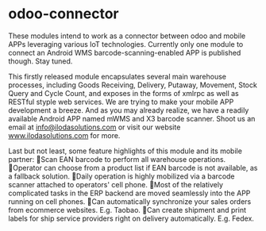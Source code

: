 # odoo-connector
These modules intend to work as a connector between odoo and mobile APPs leveraging various IoT technologies. Currently only one module to connect an Android WMS barcode-scanning-enabled APP is published though. Stay tuned.

This firstly released module encapsulates several main warehouse processes, including Goods Receiving, Delivery, Putaway, Movement, Stock Query and Cycle Count, and exposes in the forms of xmlrpc as well as RESTful styple web services. We are trying to make your mobile APP development a breeze. And as you may already realize, we have a readily available Android APP named mWMS and X3 barcode scanner. Shoot us an email at info@ilodasolutions.com or visit our website www.ilodasolutions.com for more.

Last but not least, some feature highlights of this module and its mobile partner:
Scan EAN barcode to perform all warehouse operations.
Operator can choose from a product list if EAN barcode is not available, as a fallback solution.
Daily operation is highly mobilized via a barcode scanner attached to operators' cell phone.
Most of the relatively complicated tasks in the ERP backend are moved seamlessly into the APP running on cell phones.
Can automatically synchronize your sales orders from ecommerce websites. E.g. Taobao.
Can create shipment and print labels for ship service providers right on delivery automatically. E.g. Fedex.
